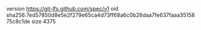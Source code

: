 version https://git-lfs.github.com/spec/v1
oid sha256:7ed57850d8e5e2f279e65ca4d73ff68a6c0b26daa7fe637faaa3515875c8c1de
size 4375
